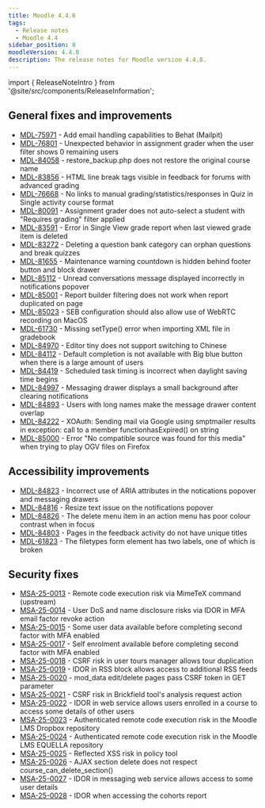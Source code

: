 ```yaml
---
title: Moodle 4.4.8
tags:
  - Release notes
  - Moodle 4.4
sidebar_position: 8
moodleVersion: 4.4.8
description: The release notes for Moodle version 4.4.8.
---
```


import { ReleaseNoteIntro } from '@site/src/components/ReleaseInformation';

<ReleaseNoteIntro releaseName={frontMatter.moodleVersion} />

## General fixes and improvements
<!-- cspell:disable -->
- [MDL-75971](https://tracker.moodle.org/browse/MDL-75971) - Add email handling capabilities to Behat (Mailpit)
- [MDL-76801](https://tracker.moodle.org/browse/MDL-76801) - Unexpected behavior in assignment grader when the user filter shows 0 remaining users
- [MDL-84058](https://tracker.moodle.org/browse/MDL-84058) - restore_backup.php does not restore the original course name
- [MDL-83856](https://tracker.moodle.org/browse/MDL-83856) - HTML line break tags visible in feedback for forums with advanced grading
- [MDL-76668](https://tracker.moodle.org/browse/MDL-76668) - No links to manual grading/statistics/responses in Quiz in Single activity course format
- [MDL-80091](https://tracker.moodle.org/browse/MDL-80091) - Assignment grader does not auto-select a student with "Requires grading" filter applied
- [MDL-83591](https://tracker.moodle.org/browse/MDL-83591) - Error in Single View grade report when last viewed grade item is deleted
- [MDL-83272](https://tracker.moodle.org/browse/MDL-83272) - Deleting a question bank category can orphan questions and break quizzes
- [MDL-81655](https://tracker.moodle.org/browse/MDL-81655) - Maintenance warning countdown is hidden behind footer button and block drawer
- [MDL-85112](https://tracker.moodle.org/browse/MDL-85112) - Unread conversations message displayed incorrectly in notifications popover
- [MDL-85001](https://tracker.moodle.org/browse/MDL-85001) - Report builder filtering does not work when report duplicated on page
- [MDL-85023](https://tracker.moodle.org/browse/MDL-85023) - SEB configuration should also allow use of WebRTC recording on MacOS
- [MDL-61730](https://tracker.moodle.org/browse/MDL-61730) - Missing setType() error when importing XML file in gradebook
- [MDL-84970](https://tracker.moodle.org/browse/MDL-84970) - Editor tiny does not support switching to Chinese
- [MDL-84112](https://tracker.moodle.org/browse/MDL-84112) - Default completion is not available with Big blue button when there is a large amount of users
- [MDL-84419](https://tracker.moodle.org/browse/MDL-84419) - Scheduled task timing is incorrect when daylight saving time begins
- [MDL-84997](https://tracker.moodle.org/browse/MDL-84997) - Messaging drawer displays a small background after clearing notifications
- [MDL-84893](https://tracker.moodle.org/browse/MDL-84893) - Users with long names make the message drawer content overlap
- [MDL-84222](https://tracker.moodle.org/browse/MDL-84222) - XOAuth: Sending mail via Google using smptmailer results in exception: call to a member functionhasExpired() on string
- [MDL-85000](https://tracker.moodle.org/browse/MDL-85000) - Error "No compatible source was found for this media" when trying to play OGV files on Firefox
<!-- cspell:enable -->

## Accessibility improvements
<!-- cspell:disable -->
- [MDL-84823](https://tracker.moodle.org/browse/MDL-84823) - Incorrect use of ARIA attributes in the notications popover and messaging drawers
- [MDL-84816](https://tracker.moodle.org/browse/MDL-84816) - Resize text issue on the notifications popover
- [MDL-84826](https://tracker.moodle.org/browse/MDL-84826) - The delete menu item in an action menu has poor colour contrast when in focus
- [MDL-84803](https://tracker.moodle.org/browse/MDL-84803) - Pages in the feedback activity do not have unique titles
- [MDL-61823](https://tracker.moodle.org/browse/MDL-61823) - The filetypes form element has two labels, one of which is broken
<!-- cspell:enable -->

## Security fixes
<!-- cspell:disable -->
- [MSA-25-0013](https://moodle.org/mod/forum/discuss.php?d=467592) - Remote code execution risk via MimeTeX command (upstream)
- [MSA-25-0014](https://moodle.org/mod/forum/discuss.php?d=467593) - User DoS and name disclosure risks via IDOR in MFA email factor revoke action
- [MSA-25-0015](https://moodle.org/mod/forum/discuss.php?d=467594) - Some user data available before completing second factor with MFA enabled
- [MSA-25-0017](https://moodle.org/mod/forum/discuss.php?d=467596) - Self enrolment available before completing second factor with MFA enabled
- [MSA-25-0018](https://moodle.org/mod/forum/discuss.php?d=467597) - CSRF risk in user tours manager allows tour duplication
- [MSA-25-0019](https://moodle.org/mod/forum/discuss.php?d=467598) - IDOR in RSS block allows access to additional RSS feeds
- [MSA-25-0020](https://moodle.org/mod/forum/discuss.php?d=467599) - mod_data edit/delete pages pass CSRF token in GET parameter
- [MSA-25-0021](https://moodle.org/mod/forum/discuss.php?d=467600) - CSRF risk in Brickfield tool's analysis request action
- [MSA-25-0022](https://moodle.org/mod/forum/discuss.php?d=467601) - IDOR in web service allows users enrolled in a course to access some details of other users
- [MSA-25-0023](https://moodle.org/mod/forum/discuss.php?d=467602) - Authenticated remote code execution risk in the Moodle LMS Dropbox repository
- [MSA-25-0024](https://moodle.org/mod/forum/discuss.php?d=467603) - Authenticated remote code execution risk in the Moodle LMS EQUELLA repository
- [MSA-25-0025](https://moodle.org/mod/forum/discuss.php?d=467604) - Reflected XSS risk in policy tool
- [MSA-25-0026](https://moodle.org/mod/forum/discuss.php?d=467605) - AJAX section delete does not respect course_can_delete_section()
- [MSA-25-0027](https://moodle.org/mod/forum/discuss.php?d=467606) - IDOR in messaging web service allows access to some user details
- [MSA-25-0028](https://moodle.org/mod/forum/discuss.php?d=467607) - IDOR when accessing the cohorts report
<!-- cspell:enable -->
